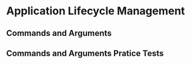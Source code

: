 # Application Lifecycle Management

## Commands and Arguments

## Commands and Arguments Pratice Tests
